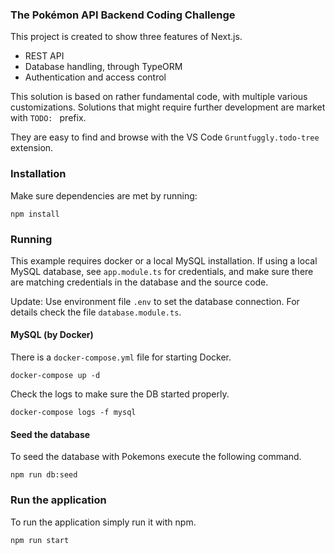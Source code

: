 ### The Pokémon API Backend Coding Challenge

This project is created to show three features of Next.js.

- REST API
- Database handling, through TypeORM
- Authentication and access control

This solution is based on rather fundamental code, with multiple various customizations.
Solutions that might require further development are market with `TODO: ` prefix.

They are easy to find and browse with the VS Code `Gruntfuggly.todo-tree` extension.


### Installation

Make sure dependencies are met by running:

`npm install`

### Running

This example requires docker or a local MySQL installation. If using a local MySQL database, see `app.module.ts` for credentials, and make sure there are matching credentials in the database and the source code.

Update: Use environment file `.env` to set the database connection. For details check the file `database.module.ts`.

#### MySQL (by Docker)

There is a `docker-compose.yml` file for starting Docker.

`docker-compose up -d`

Check the logs to make sure the DB started properly.

`docker-compose logs -f mysql`


#### Seed the database

To seed the database with Pokemons execute the following command.

`npm run db:seed`

### Run the application

To run the application simply run it with npm.

`npm run start`

